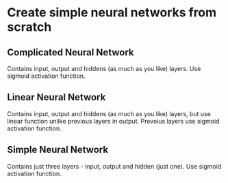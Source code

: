 # Create simple neural networks from scratch

## Complicated Neural Network

Contains input, output and hiddens (as much as you like) layers.
Use sigmoid activation function.

## Linear Neural Network

Contains input, output and hiddens (as much as you like) layers,
but use linear function unlike previous layers in output.
Prevoius layers use sigmoid activation function.

## Simple Neural Network

Contains just three layers - input, output and hidden (just one).
Use sigmoid activation function.